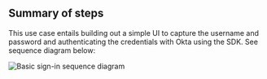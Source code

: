 ## Summary of steps

This use case entails building out a simple UI to capture the username and password
and authenticating the credentials with Okta using the SDK. See sequence diagram below:

<div class="common-image-format">

![Basic sign-in sequence diagram](/img/oie-embedded-sdk/oie-embedded-sdk-use-case-simple-sign-on-seq.png
 "Basic sign-in sequence diagram")

</div>
